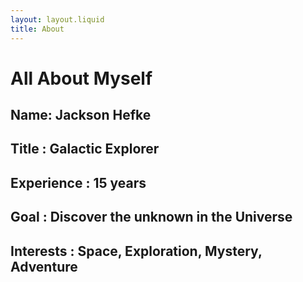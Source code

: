 ```yaml
---
layout: layout.liquid
title: About
---
```


# All About **Myself**
## Name: Jackson Hefke ##
## Title : Galactic Explorer ##
## Experience : 15 years ## 
## Goal : Discover the  unknown in the Universe ##
## Interests : Space, Exploration, Mystery, Adventure ##
